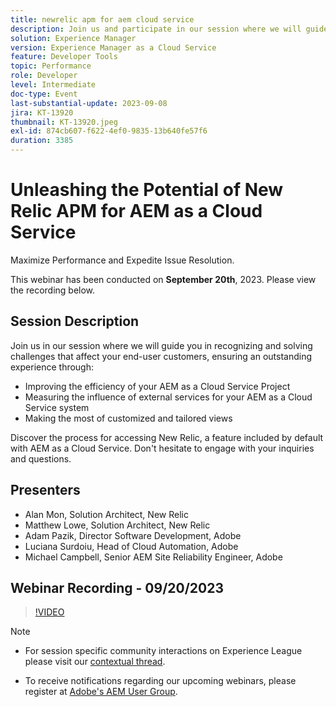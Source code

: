 ```yaml
---
title: newrelic apm for aem cloud service
description: Join us and participate in our session where we will guide you in recognizing and solving challenges that affect your end-user customers, ensuring an outstanding experience through improving the efficiency of your AEM as a Cloud Service Project, measuring the influence of external services for your AEM as a Cloud Service system, and making the most of customized and tailored views. Discover the process for accessing New Relic, a feature included by default with AEM as a Cloud Service. Don't hesitate to engage with your inquiries and questions.
solution: Experience Manager
version: Experience Manager as a Cloud Service
feature: Developer Tools
topic: Performance
role: Developer
level: Intermediate
doc-type: Event
last-substantial-update: 2023-09-08
jira: KT-13920
thumbnail: KT-13920.jpeg
exl-id: 874cb607-f622-4ef0-9835-13b640fe57f6
duration: 3385
---
```

# Unleashing the Potential of New Relic APM for AEM as a Cloud Service

Maximize Performance and Expedite Issue Resolution.

This webinar has been conducted on **September 20th**, 2023. Please view the recording below.

## Session Description

Join us in our session where we will guide you in recognizing and solving challenges that affect your end-user customers, ensuring an outstanding experience through: 

* Improving the efficiency of your AEM as a Cloud Service Project
* Measuring the influence of external services for your AEM as a Cloud Service system
* Making the most of customized and tailored views

Discover the process for accessing New Relic, a feature included by default with AEM as a Cloud Service. Don't hesitate to engage with your inquiries and questions.

## Presenters

* Alan Mon, Solution Architect, New Relic
* Matthew Lowe, Solution Architect, New Relic
* Adam Pazik, Director Software Development, Adobe
* Luciana Surdoiu, Head of Cloud Automation, Adobe
* Michael Campbell, Senior AEM Site Reliability Engineer, Adobe

## Webinar Recording - 09/20/2023

>[!VIDEO](https://video.tv.adobe.com/v/3424439/)

>[!NOTE]
>
>* For session specific community interactions on Experience League please visit our [contextual thread](https://adobe.ly/3sV67N5).
>
>* To receive notifications regarding our upcoming webinars, please register at [Adobe's AEM User Group](https://aem-augs.adobe.com/).
